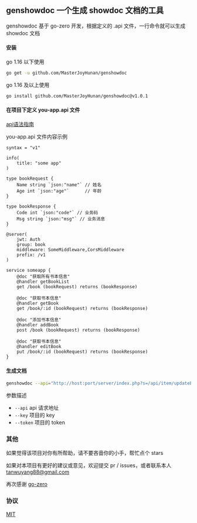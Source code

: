 ## genshowdoc 一个生成 showdoc 文档的工具

genshowdoc 基于 go-zero 开发，根据定义的 .api 文件，一行命令就可以生成 showdoc 文档

#### 安装

go 1.16 以下使用
```sh
go get -u github.com/MasterJoyHunan/genshowdoc
```
go 1.16 及以上使用
```sh
go install github.com/MasterJoyHunan/genshowdoc@v1.0.1
```

#### 在项目下定义 you-app.api 文件

[api语法指南](https://go-zero.dev/cn/docs/design/grammar)

you-app.api 文件内容示例

```api
syntax = "v1"

info(
	title: "some app"
)

type bookRequest {
    Name string `json:"name"` // 姓名
    Age int `json:"age"`      // 年龄
}

type bookResponse {
    Code int `json:"code"` // 业务码
    Msg string `json:"msg"` // 业务消息
}

@server(
    jwt: Auth
    group: book
    middleware: SomeMiddleware,CorsMiddleware
    prefix: /v1
)

service someapp {
    @doc "获取所有书本信息"
    @handler getBookList
    get /book (bookRequest) returns (bookResponse)

    @doc "获取书本信息"
    @handler getBook
    get /book/:id (bookRequest) returns (bookResponse)

    @doc "添加书本信息"
    @handler addBook
    post /book (bookRequest) returns (bookResponse)

    @doc "获取书本信息"
    @handler editBook
    put /book/:id (bookRequest) returns (bookResponse)
}
```

#### 生成文档

```sh
genshowdoc --api="http://host:port/server/index.php?s=/api/item/updateByApi" --key="you_key" --token="you_token" xxx.api
```

参数描述

* `--api` api 请求地址
* `--key` 项目的 key
* `--token` 项目的 token

### 其他

如果觉得该项目对你有所帮助，请不要吝啬你的小手，帮忙点个 stars

如果对本项目有更好的建议或意见，欢迎提交 pr / issues，或者联系本人 tanwuyang88@gmail.com

再次感谢 [go-zero](https://github.com/zeromicro/go-zero)

### 协议

[MIT](https://github.com/MasterJoyHunan/genshowdoc/blob/master/LICENSE)